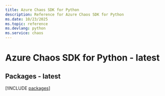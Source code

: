 ```yaml
---
title: Azure Chaos SDK for Python
description: Reference for Azure Chaos SDK for Python
ms.date: 10/23/2025
ms.topic: reference
ms.devlang: python
ms.service: chaos
---
```

# Azure Chaos SDK for Python - latest
## Packages - latest
[!INCLUDE [packages](chaos-index.md)]